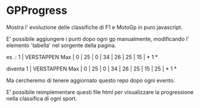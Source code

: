 # GPProgress
Mostra l' evoluzione delle classifiche di F1 e MotoGp in puro javascript.

E' possibile aggiungere i punti dopo ogni gp manualmente, modificando l' elemento 'tabella' nel sorgente della pagina. 

es .:  1 | VERSTAPPEN Max | 0 | 25 | 0 | 34 | 26 | 25 | 15 | * 1 *

diventa 1 | VERSTAPPEN Max | 0 | 25 | 0 | 34 | 26 | 25 | 15 | 25 | * 1 *

Ma cercheremo di tenere aggiornato questo repo dopo ogni evento.

E' possibile reimplementare questi file html per visualizzare la progressione nella classifica di ogni sport.

